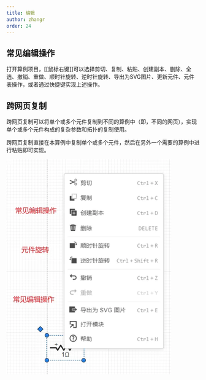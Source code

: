 ```yaml
---
title: 编辑
author: zhangr
order: 24
---
```



## 常见编辑操作

打开算例项目，[[鼠标右键]]可以选择剪切、复制、粘贴、创建副本、删除、全选、撤销、重做、顺时针旋转、逆时针旋转、导出为SVG图片、更新元件、元件表操作，或者通过快捷键实现上述操作。


## 跨网页复制

跨网页复制可以将单个或多个元件复制到不同的算例中（即，不同的网页），实现单个或多个元件构成的复杂参数和拓扑的复制使用。

跨网页复制直接在本算例中复制单个或多个元件，然后在另外一个需要的算例中进行粘贴即可实现。

![常见编辑操作](./编辑.png "常见编辑操作")

